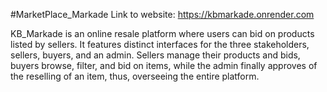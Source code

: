#MarketPlace_Markade
Link to website: https://kbmarkade.onrender.com

KB_Markade is an online resale platform where users can bid on products listed by sellers. It features distinct interfaces for the three stakeholders, sellers, buyers, and an admin. Sellers manage their products and bids, buyers browse, filter, and bid on items, while the admin finally approves of the reselling of an item, thus, overseeing the entire platform.
